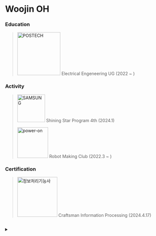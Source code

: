 # Woojin OH 

### Education
> [<img width="140" alt="POSTECH" src="https://github.com/owjxyz/owjxyz/assets/89694988/7f185b88-cfbd-4b88-8e5e-9f2d4565268d">](https://www.postech.ac.kr)
> Electrical Engeneering UG (2022 ~ )

### Activity
> [<img width="90" alt="SAMSUNG" src="https://github.com/owjxyz/owjxyz/assets/89694988/370e35f7-ff28-41eb-821f-6ac40f5af5a2">](https://www.samsung-dsrecruit.com/recruits/notice/2024_winter_shiningstar/index.php)
> Shining Star Program 4th (2024.1)
>
> [<img width="100" alt="power-on" src="https://github.com/power-on-github/power-on-github.github.io/blob/main/assets/poweron-text.svg">](https://poweron.postech.ac.kr/)
> Robot Making Club (2022.3 ~ )

### Certification
> [<img width="130" alt="정보처리기능사" src="https://github.com/owjxyz/owjxyz/assets/89694988/9b602ef3-d36b-4062-a7be-61b49ed3fa87)">](https://www.q-net.or.kr/)
> Craftsman Information Processing (2024.4.17)


##


<details>
  <summary>
    
  </summary>

<a href="https://github.com/anuraghazra/github-readme-stats">
  <img align="right" src="https://github-readme-stats.vercel.app/api/top-langs/?username=owjxyz&layout=compact" />
</a>

### Studying
<a href="https://www.docker.com/" target="_blank"><img src="https://img.shields.io/badge/Docker-2496ED?style=badge&logo=docker&logoColor=white"/></a>
<a href="" target="_blank"><img src="https://img.shields.io/badge/HTML5-E34F26?style=badge&logo=html5&logoColor=white"/></a>
<a href="" target="_blank"><img src="https://img.shields.io/badge/CSS3-1572B6?style=badge&logo=css3&logoColor=white"/></a>
<a href="" target="_blank"><img src="https://img.shields.io/badge/JavaScript-ffd200?style=badge&logo=javascript&logoColor=white"/></a>

### Skills
<a href="" target="_blank"><img src="https://img.shields.io/badge/C/C++-00599C?style=badge&logo=cplusplus&logoColor=white"/></a>
<a href="https://www.python.org/" target="_blank"><img src="https://img.shields.io/badge/Python-3776AB?style=badge&logo=python&logoColor=white"/></a>
<a href="https://jupyter.org/" target="_blank"><img src="https://img.shields.io/badge/Jupyter-F37626?style=badge&logo=jupyter&logoColor=white"/></a>
<a href="https://www.arduino.cc/" target="_blank"><img src="https://img.shields.io/badge/Arduino-00878F?style=badge&logo=arduino&logoColor=white"/></a>
<a href="https://www.raspberrypi.com/" target="_blank"><img src="https://img.shields.io/badge/Raspberry Pi-bc3657?style=badge&logo=raspberrypi&logoColor=white"/></a>

### Tools
<a href="https://code.visualstudio.com/" target="_blank"><img src="https://img.shields.io/badge/VSCode-007ACC?style=badge&logo=visualstudiocode&logoColor=white"/></a>
<a href="https://obsidian.md/" target="_blank"><img src="https://img.shields.io/badge/Obsidian-7C3AED?style=badge&logo=obsidian&logoColor=white"/></a>
<a href="https://www.autodesk.com/products/fusion-360/" target="_blank"><img src="https://img.shields.io/badge/Fusion-orange?style=badge&logo=autodesk&logoColor=white"/></a>
<a href="https://www.analog.com/en/lp/002/tools/ltspice-simulator-kr.html" target="_blank"><img src="https://img.shields.io/badge/LTspice-900028?style=badge&logo=ltspice&logoColor=white"/></a>
<a href="https://github.com/"><img src="https://img.shields.io/badge/Github-181717?style=badge&logo=github&logoColor=white"/></a>
<a href="https://www.adobe.com/products/photoshop.html" target="_blank"><img src="https://img.shields.io/badge/Photoshop-30a8ff?style=badge&logo=adobephotoshop&logoColor=001e36"/></a>

</details>
